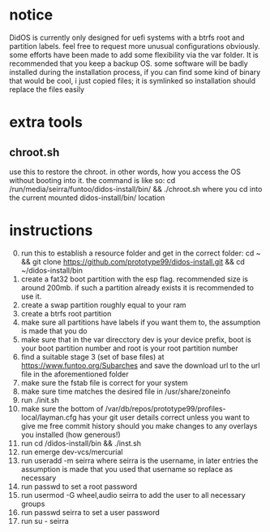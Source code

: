 # notice
DidOS is currently only designed for uefi systems with a btrfs root and partition labels. feel free to request more unusual configurations obviously. some efforts have been made to add some flexibility via the var folder. It is recommended that you keep a backup OS. some software will be badly installed during the installation process, if you can find some kind of binary that would be cool, i just copied files; it is symlinked so installation should replace the files easily
# extra tools
## chroot.sh
use this to restore the chroot. in other words, how you access the OS without booting into it. the command is like so:
cd /run/media/seirra/funtoo/didos-install/bin/ && ./chroot.sh
where you cd into the current mounted didos-install/bin/ location
# instructions
0. run this to establish a resource folder and get in the correct folder: cd ~ && git clone https://github.com/prototype99/didos-install.git && cd ~/didos-install/bin
1. create a fat32 boot partition with the esp flag. recommended size is around 200mb. if such a partition already exists it is recommended to use it.
2. create a swap partition roughly equal to your ram
3. create a btrfs root partition
4. make sure all partitions have labels if you want them to, the assumption is made that you do
5. make sure that in the var direcctory dev is your device prefix, boot is your boot partition number and root is your root partition number
6. find a suitable stage 3 (set of base files) at https://www.funtoo.org/Subarches and save the download url to the url file in the aforementioned folder
7. make sure the fstab file is correct for your system
8. make sure time matches the desired file in /usr/share/zoneinfo
9. run ./init.sh
10. make sure the bottom of /var/db/repos/prototype99/profiles-local/layman.cfg has your git user details correct unless you want to give me free commit history should you make changes to any overlays you installed (how generous!)
11. run cd /didos-install/bin && ./inst.sh
12. run emerge dev-vcs/mercurial
13. run useradd -m seirra where seirra is the username, in later entries the assumption is made that you used that username so replace as necessary
14. run passwd to set a root password
15. run usermod -G wheel,audio seirra to add the user to all necessary groups
16. run passwd seirra to set a user password
17. run su - seirra